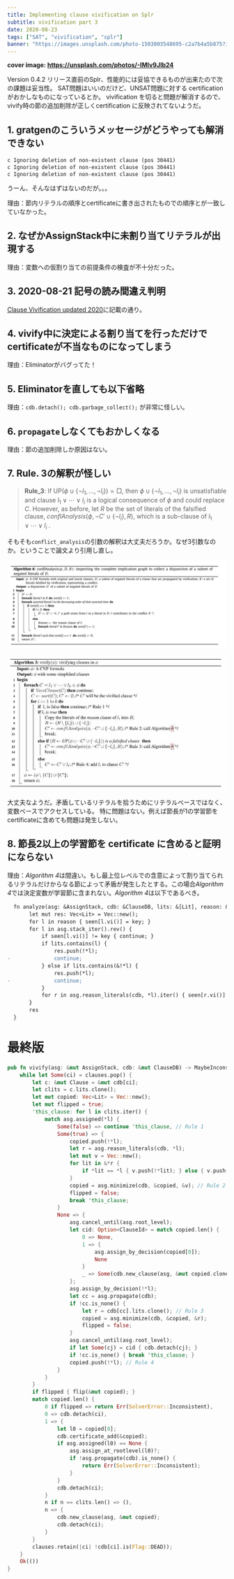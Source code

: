 ```yaml
---
title: Implementing clause vivification on Splr
subtitle: vivification part 3
date: 2020-08-23
tags: ["SAT", "vivification", "splr"]
banner: "https://images.unsplash.com/photo-1503803548695-c2a7b4a5b875?ixlib=rb-1.2.1&auto=format&fit=crop&w=1950&q=80"
---
```

**cover image: https://unsplash.com/photos/-IMlv9Jlb24**

Version 0.4.2 リリース直前のSplr、性能的には妥協できるものが出来たので次の課題は妥当性。
SAT問題はいいのだけど、UNSAT問題に対する certification がおかしなものになっているとか。
vivification を切ると問題が解消するので、vivify時の節の追加削除が正しくcertification に反映されてないようだ。

## 1. gratgenのこういうメッセージがどうやっても解消できない

```text
c Ignoring deletion of non-existent clause (pos 30441)
c Ignoring deletion of non-existent clause (pos 30441)
c Ignoring deletion of non-existent clause (pos 30441)
```

うーん、そんなはずはないのだが。。。

理由：節内リテラルの順序とcertificateに書き出されたものでの順序とが一致していなかった。

## 2. なぜかAssignStack中に未割り当てリテラルが出現する

理由：変数への仮割り当ての前提条件の検査が不十分だった。

## 3. 2020-08-21 記号の読み間違え判明

[Clause Vivification updated 2020](/2020/2020-07-05-vivification2/)に記載の通り。

## 4. vivify中に決定による割り当てを行っただけでcertificateが不当なものになってしまう

理由：Eliminatorがバグってた！

## 5. Eliminatorを直しても以下省略

理由：`cdb.detach(); cdb.garbage_collect();` が非常に怪しい。

## 6. `propagate`しなくてもおかしくなる

理由：節の追加削除しか原因はない。

## 7. Rule. 3の解釈が怪しい

> **Rule_3**: If $\text{UP}(\phi \cup \{\neg l_1, \ldots, \neg l_i \}) = \Box$, then $\phi \cup \{\neg l_1, \ldots, \neg l_i \}$ is unsatisfiable and clause $l_1 \vee \cdots \vee l_i$ is a logical consequence of $\phi$ and could replace $C$. However, as before, let $R$ be the set of literals of the falsified clause, $conflAnalysis(\phi, \neg C' \cup \{\neg l_i \}, R)$, which is a sub-clause of $l_1 \vee \cdots \vee l_i$ .

そもそも`conflict_analysis`の引数の解釈は大丈夫だろうか。なぜ3引数なのか。ということで論文より引用し直し。

![](/img/2020/08-19/Algorithm4_conflAnalysis.jpg)

![](/img/2020/07-05/vivi-algo3.jpg)

大丈夫なようだ。矛盾しているリテラルを拾うためにリテラルベースではなく、変数ベースでアクセスしている。
特に問題はない。例えば節長が1の学習節をcertificateに含めても問題は発生しない。

## 8. 節長2以上の学習節を certificate に含めると証明にならない

理由：*Algorithm 4*は間違い。もし最上位レベルでの含意によって割り当てられるリテラルだけからなる節によって矛盾が発生したとする。この場合*Algorithm 4*では決定変数が学習節に含まれない。*Algorithm 4*は以下であるべき。

```diff
  fn analyze(asg: &AssignStack, cdb: &ClauseDB, lits: &[Lit], reason: &[Lit], ...) -> Vec<Lit> {
       let mut res: Vec<Lit> = Vec::new();
       for l in reason { seen[l.vi()] = key; }
       for l in asg.stack_iter().rev() {
           if seen[l.vi()] != key { continue; }
           if lits.contains(l) {
               res.push(!*l);
-              continue;
           } else if lits.contains(&!*l) {
               res.push(*l);
-              continue;
           }
           for r in asg.reason_literals(cdb, *l).iter() { seen[r.vi()] = key; }
       }
       res
  }
```

# 最終版

```rust
pub fn vivify(asg: &mut AssignStack, cdb: &mut ClauseDB) -> MaybeInconsistent {
    while let Some(ci) = clauses.pop() {
        let c: &mut Clause = &mut cdb[ci];
        let clits = c.lits.clone();
        let mut copied: Vec<Lit> = Vec::new();
        let mut flipped = true;
        'this_clause: for l in clits.iter() {
            match asg.assigned(*l) {
                Some(false) => continue 'this_clause, // Rule 1
                Some(true) => {
                    copied.push(!*l);
                    let r = asg.reason_literals(cdb, *l);
                    let mut v = Vec::new();
                    for lit in &*r {
                        if *lit == *l { v.push(!*lit); } else { v.push(*lit); }
                    }
                    copied = asg.minimize(cdb, &copied, &v); // Rule 2
                    flipped = false;
                    break 'this_clause;
                }
                None => {
                    asg.cancel_until(asg.root_level);
                    let cid: Option<ClauseId> = match copied.len() {
                        0 => None,
                        1 => {
                            asg.assign_by_decision(copied[0]);
                            None
                        }
                        _ => Some(cdb.new_clause(asg, &mut copied.clone(), true, false)),
                    };
                    asg.assign_by_decision(!*l);
                    let cc = asg.propagate(cdb);
                    if !cc.is_none() {
                        let r = cdb[cc].lits.clone(); // Rule 3
                        copied = asg.minimize(cdb, &copied, &r);
                        flipped = false;
                    }
                    asg.cancel_until(asg.root_level);
                    if let Some(cj) = cid { cdb.detach(cj); }
                    if !cc.is_none() { break 'this_clause; }
                    copied.push(!*l); // Rule 4
                }
            }
        }
        if flipped { flip(&mut copied); }
        match copied.len() {
            0 if flipped => return Err(SolverError::Inconsistent),
            0 => cdb.detach(ci),
            1 => {
                let l0 = copied[0];
                cdb.certificate_add(&copied);
                if asg.assigned(l0) == None {
                    asg.assign_at_rootlevel(l0)?;
                    if !asg.propagate(cdb).is_none() {
                        return Err(SolverError::Inconsistent);
                    }
                }
                cdb.detach(ci);
            }
            n if n == clits.len() => (),
            n => {
                cdb.new_clause(asg, &mut copied);
                cdb.detach(ci);
            }
        }
        clauses.retain(|ci| !cdb[ci].is(Flag::DEAD));
    }
    Ok(())
}
```
